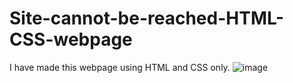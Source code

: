 # Site-cannot-be-reached-HTML-CSS-webpage

I have made this webpage using HTML and CSS only.
![image](https://user-images.githubusercontent.com/79099734/147583061-2e483e4c-0996-4832-9f02-255008f528d4.png)
